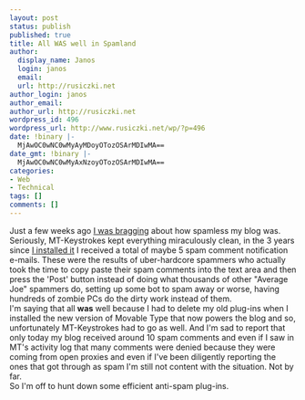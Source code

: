 ```yaml
---
layout: post
status: publish
published: true
title: All WAS well in Spamland
author:
  display_name: Janos
  login: janos
  email: 
  url: http://rusiczki.net
author_login: janos
author_email: 
author_url: http://rusiczki.net
wordpress_id: 496
wordpress_url: http://www.rusiczki.net/wp/?p=496
date: !binary |-
  MjAwOC0wNC0wMyAyMDoyOTozOSArMDIwMA==
date_gmt: !binary |-
  MjAwOC0wNC0wMyAxNzoyOTozOSArMDIwMA==
categories:
- Web
- Technical
tags: []
comments: []
---
```

<p>Just a few weeks ago <a href="http://www.rusiczki.net/blog/archives/2008/03/12/all_is_well_in_spamland">I was bragging</a> about how spamless my blog was. Seriously, MT-Keystrokes kept everything miraculously clean, in the 3 years since <a href="http://www.rusiczki.net/blog/archives/2005/03/28/mt_keystrokes">I installed it</a> I received a total of maybe 5 spam comment notification e-mails. These were the results of uber-hardcore spammers who actually took the time to copy paste their spam comments into the text area and then press the 'Post' button instead of doing what thousands of other "Average Joe" spammers do, setting up some bot to spam away or worse, having hundreds of zombie PCs do the dirty work instead of them.<br />
I'm saying that all <strong>was</strong> well because I had to delete my old plug-ins when I installed the new version of Movable Type that now powers the blog and so, unfortunately MT-Keystrokes had to go as well. And I'm sad to report that only today my blog received around 10 spam comments and even if I saw in MT's activity log that many comments were denied because they were coming from open proxies and even if I've been diligently reporting the ones that got through as spam I'm still not content with the situation. Not by far.<br />
So I'm off to hunt down some efficient anti-spam plug-ins.</p>
